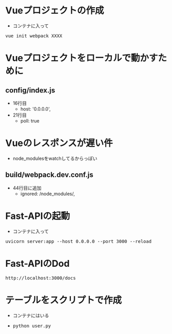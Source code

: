 # Vueプロジェクトの作成
* コンテナに入って
<pre>vue init webpack XXXX</pre>

# Vueプロジェクトをローカルで動かすために
## config/index.js
* 16行目
  * host: '0.0.0.0',
* 21行目
  * poll: true

# Vueのレスポンスが遅い件
* node_modulesをwatchしてるからっぽい
## build/webpack.dev.conf.js
* 44行目に追加
  * ignored: /node_modules/,



# Fast-APIの起動
* コンテナに入って
<pre>uvicorn server:app --host 0.0.0.0 --port 3000 --reload</pre>

# Fast-APIのDod
<pre>http://localhost:3000/docs</pre>

# テーブルをスクリプトで作成
* コンテナにはいる
* <pre>python user.py</pre>